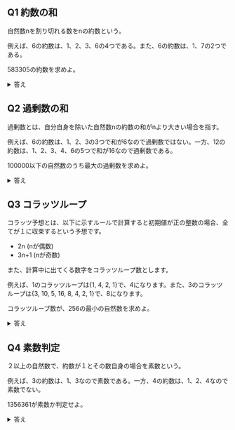 ## Q1 約数の和

自然数nを割り切れる数をnの約数という。

例えば、6の約数は、1、2、3、6の4つである。また、6の約数は、1、7の2つである。

583305の約数を求めよ。

<details>
<summary>答え</summary>
1, 3, 5, 15, 37, 111, 185, 555, 1051, 3153, 5255, 15765, 38887, 116661, 194435, 583305
</details>


## Q2 過剰数の和

過剰数とは、自分自身を除いた自然数nの約数の和がnより大きい場合を指す。

例えば、6の約数は、1、2、3の3つで和が6なので過剰数ではない。一方、12の約数は、1、2、3、4、6の5つで和が16なので過剰数である。

100000以下の自然数のうち最大の過剰数を求めよ。

<details>
<summary>答え</summary>
100000
</details>

## Q3 コラッツループ

コラッツ予想とは、以下に示すルールで計算すると初期値が正の整数の場合、全てが１に収束するという予想です。

- 2n (nが偶数)
- 3n+1 (nが奇数) 

また、計算中に出てくる数字をコラッツループ数とします。

例えば、1のコラッツループは{1, 4, 2, 1}で、4になります。また、3のコラッツループは{3, 10, 5, 16, 8, 4, 2, 1}で、8になります。

コラッツループ数が、256の最小の自然数を求めよ。

<details>
<summary>答え</summary>
20830
</details>

## Q4 素数判定

２以上の自然数で、約数が１とその数自身の場合を素数という。

例えば、3の約数は、1、3なので素数である。一方、4の約数は、1、2、4なので素数でない。

1356361が素数か判定せよ。

<details>
<summary>答え</summary>
素数ではない。1356361 = 859 * 1579である。
</details>